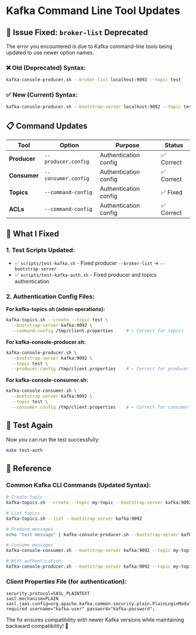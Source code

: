 # Kafka Command Line Tool Updates

## **🔧 Issue Fixed: `broker-list` Deprecated**

The error you encountered is due to Kafka command-line tools being updated to use newer option names.

### **❌ Old (Deprecated) Syntax:**
```bash
kafka-console-producer.sh --broker-list localhost:9092 --topic test
```

### **✅ New (Current) Syntax:**
```bash
kafka-console-producer.sh --bootstrap-server localhost:9092 --topic test
```

## **📋 Command Updates**

| Tool | Option | Purpose | Status |
|------|--------|---------|--------|
| **Producer** | `--producer.config` | Authentication config | ✅ Correct |
| **Consumer** | `--consumer.config` | Authentication config | ✅ Correct |
| **Topics** | `--command-config` | Authentication config | ✅ Fixed |
| **ACLs** | `--command-config` | Authentication config | ✅ Correct |

## **🎯 What I Fixed**

### **1. Test Scripts Updated:**
- ✅ `scripts/test-kafka.sh` - Fixed producer `--broker-list` → `--bootstrap-server`
- ✅ `scripts/test-kafka-auth.sh` - Fixed producer and topics authentication

### **2. Authentication Config Files:**

**For kafka-topics.sh (admin operations):**
```bash
kafka-topics.sh --create --topic test \
  --bootstrap-server kafka:9092 \
  --command-config /tmp/client.properties     # ← Correct for topics
```

**For kafka-console-producer.sh:**
```bash
kafka-console-producer.sh \
  --bootstrap-server kafka:9092 \
  --topic test \
  --producer.config /tmp/client.properties    # ← Correct for producer
```

**For kafka-console-consumer.sh:**
```bash
kafka-console-consumer.sh \
  --bootstrap-server kafka:9092 \
  --topic test \
  --consumer.config /tmp/client.properties    # ← Correct for consumer
```

## **🚀 Test Again**

Now you can run the test successfully:
```bash
make test-auth
```

## **📖 Reference**

### **Common Kafka CLI Commands (Updated Syntax):**

```bash
# Create topic
kafka-topics.sh --create --topic my-topic --bootstrap-server kafka:9092 --partitions 1 --replication-factor 1

# List topics
kafka-topics.sh --list --bootstrap-server kafka:9092

# Produce messages
echo "test message" | kafka-console-producer.sh --bootstrap-server kafka:9092 --topic my-topic

# Consume messages
kafka-console-consumer.sh --bootstrap-server kafka:9092 --topic my-topic --from-beginning

# With authentication
kafka-console-producer.sh --bootstrap-server kafka:9092 --topic my-topic --producer.config client.properties
```

### **Client Properties File (for authentication):**
```properties
security.protocol=SASL_PLAINTEXT
sasl.mechanism=PLAIN
sasl.jaas.config=org.apache.kafka.common.security.plain.PlainLoginModule required username="kafka-user" password="kafka-password";
```

The fix ensures compatibility with newer Kafka versions while maintaining backward compatibility! 🎯
